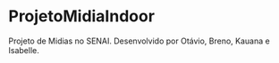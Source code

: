 # ProjetoMidiaIndoor
 Projeto de Midias no SENAI. Desenvolvido por Otávio, Breno, Kauana e Isabelle.
